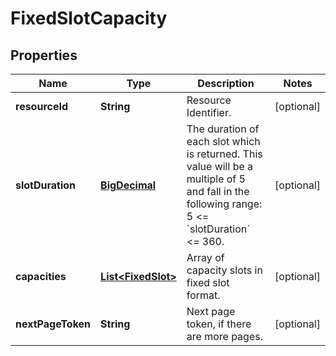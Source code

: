 # FixedSlotCapacity

## Properties
Name | Type | Description | Notes
------------ | ------------- | ------------- | -------------
**resourceId** | **String** | Resource Identifier. |  [optional]
**slotDuration** | [**BigDecimal**](BigDecimal.md) | The duration of each slot which is returned. This value will be a multiple of 5 and fall in the following range: 5 &lt;&#x3D; &#x60;slotDuration&#x60; &lt;&#x3D; 360. |  [optional]
**capacities** | [**List&lt;FixedSlot&gt;**](FixedSlot.md) | Array of capacity slots in fixed slot format. |  [optional]
**nextPageToken** | **String** | Next page token, if there are more pages. |  [optional]
